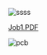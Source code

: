 ![ssss](https://github.com/user-attachments/assets/0285eada-c4f7-4894-bc93-143bb7a452f3)





[Job1.PDF](https://github.com/user-attachments/files/19626853/Job1.PDF)






![pcb](https://github.com/user-attachments/assets/2dd2a847-137a-46d9-8fb0-aec99cb47803)
